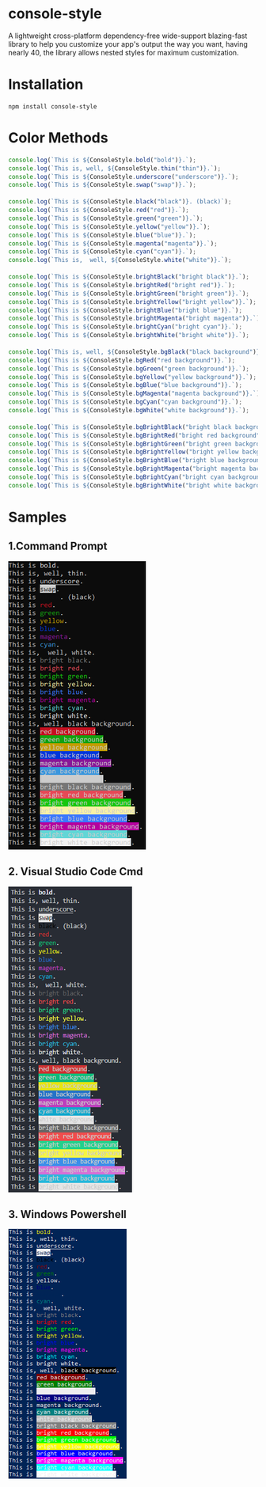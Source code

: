 # console-style
A lightweight cross-platform dependency-free wide-support blazing-fast library to help you customize your app's output the way you want, having nearly 40, the library allows nested styles for maximum customization.

# Installation
```
npm install console-style
```
# Color Methods
```js
console.log(`This is ${ConsoleStyle.bold("bold")}.`);
console.log(`This is, well, ${ConsoleStyle.thin("thin")}.`);
console.log(`This is ${ConsoleStyle.underscore("underscore")}.`);
console.log(`This is ${ConsoleStyle.swap("swap")}.`);

console.log(`This is ${ConsoleStyle.black("black")}. (black)`);
console.log(`This is ${ConsoleStyle.red("red")}.`);
console.log(`This is ${ConsoleStyle.green("green")}.`);
console.log(`This is ${ConsoleStyle.yellow("yellow")}.`);
console.log(`This is ${ConsoleStyle.blue("blue")}.`);
console.log(`This is ${ConsoleStyle.magenta("magenta")}.`);
console.log(`This is ${ConsoleStyle.cyan("cyan")}.`);
console.log(`This is,  well, ${ConsoleStyle.white("white")}.`);

console.log(`This is ${ConsoleStyle.brightBlack("bright black")}.`);
console.log(`This is ${ConsoleStyle.brightRed("bright red")}.`);
console.log(`This is ${ConsoleStyle.brightGreen("bright green")}.`);
console.log(`This is ${ConsoleStyle.brightYellow("bright yellow")}.`);
console.log(`This is ${ConsoleStyle.brightBlue("bright blue")}.`);
console.log(`This is ${ConsoleStyle.brightMagenta("bright magenta")}.`);
console.log(`This is ${ConsoleStyle.brightCyan("bright cyan")}.`);
console.log(`This is ${ConsoleStyle.brightWhite("bright white")}.`);

console.log(`This is, well, ${ConsoleStyle.bgBlack("black background")}.`);
console.log(`This is ${ConsoleStyle.bgRed("red background")}.`);
console.log(`This is ${ConsoleStyle.bgGreen("green background")}.`);
console.log(`This is ${ConsoleStyle.bgYellow("yellow background")}.`);
console.log(`This is ${ConsoleStyle.bgBlue("blue background")}.`);
console.log(`This is ${ConsoleStyle.bgMagenta("magenta background")}.`);
console.log(`This is ${ConsoleStyle.bgCyan("cyan background")}.`);
console.log(`This is ${ConsoleStyle.bgWhite("white background")}.`);

console.log(`This is ${ConsoleStyle.bgBrightBlack("bright black background")}.`);
console.log(`This is ${ConsoleStyle.bgBrightRed("bright red background")}.`);
console.log(`This is ${ConsoleStyle.bgBrightGreen("bright green background")}.`);
console.log(`This is ${ConsoleStyle.bgBrightYellow("bright yellow background")}.`);
console.log(`This is ${ConsoleStyle.bgBrightBlue("bright blue background")}.`);
console.log(`This is ${ConsoleStyle.bgBrightMagenta("bright magenta background")}.`);
console.log(`This is ${ConsoleStyle.bgBrightCyan("bright cyan background")}.`);
console.log(`This is ${ConsoleStyle.bgBrightWhite("bright white background")}.`);
```
# Samples
## 1.Command Prompt
![cmd-prompt-sample](https://raw.githubusercontent.com/MrAugu/console-style/master/samples/command-prompt-sample.png)
## 2. Visual Studio Code Cmd
![vsc-sample](https://raw.githubusercontent.com/MrAugu/console-style/master/samples/visual-studio-command-prompt.png)
## 3. Windows Powershell
![powershell-sample](https://raw.githubusercontent.com/MrAugu/console-style/master/samples/windows-powershell-samples.png)
